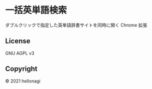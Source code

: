 # 一括英単語検索

ダブルクリックで指定した英単語辞書サイトを同時に開く Chrome 拡張

## License

GNU AGPL v3

## Copyright

© 2021 hellonagi
